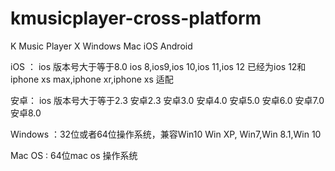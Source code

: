 # kmusicplayer-cross-platform
K Music Player X Windows Mac iOS Android

iOS ： ios 版本号大于等于8.0
ios 8,ios9,ios 10,ios 11,ios 12 已经为ios 12和iphone xs max,iphone xr,iphone xs 适配

安卓： ios 版本号大于等于2.3
安卓2.3 安卓3.0 安卓4.0 安卓5.0 安卓6.0 安卓7.0 安卓8.0

Windows ：32位或者64位操作系统，兼容Win10
Win XP, Win7,Win 8.1,Win 10

Mac OS : 64位mac os 操作系统
